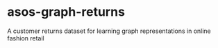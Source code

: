 # asos-graph-returns
A customer returns dataset for learning graph representations in online fashion retail

